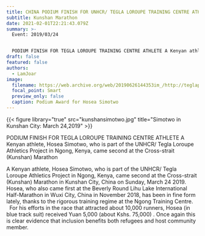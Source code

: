 ```yaml
---
title: CHINA PODIUM FINISH FOR UNHCR/ TEGLA LOROUPE TRAINING CENTRE ATHLETE
subtitle: Kunshan Marathon
date: 2021-02-01T22:21:43.079Z
summary: >-
  Event: 2019/03/24


  PODIUM FINISH FOR TEGLA LOROUPE TRAINING CENTRE ATHLETE A Kenyan athlete, Hosea Simotwo, who is part of the UNHCR/ Tegla Loroupe Athletics Project in Ngong, Kenya, came second at the Cross-strait (Kunshan) Marathon.
draft: false
featured: false
authors:
  - LamJoar
image:
  filename: https://web.archive.org/web/20190626144353im_/http://teglapeacefoundation.org/wp-content/uploads/2019/03/image002-1.jpg
  focal_point: Smart
  preview_only: false
  caption: Podium Award for Hosea Simotwo
---
```

{{< figure library="true" src="kunshansimotwo.jpg" title="Simotwo in Kunshan City: March 24,2019" >}}

PODIUM FINISH FOR TEGLA LOROUPE TRAINING CENTRE ATHLETE A Kenyan athlete, Hosea Simotwo, who is part of the UNHCR/ Tegla Loroupe Athletics Project in Ngong, Kenya, came second at the Cross-strait (Kunshan) Marathon

A Kenyan athlete, Hosea Simotwo, who is part of the UNHCR/ Tegla Loroupe Athletics Project in Ngong, Kenya, came second at the Cross-strait (Kunshan) Marathon in Kunshan City, China on Sunday, March 24 2019. Hosea, who also came first at the Beverly Round Lihu Lake International Half-Marathon in Wuxi City, China in November 2018, has been in fine form lately, thanks to the rigorous training regime at the Ngong Training Centre.   For his efforts in the race that attracted about 10,000 runners, Hosea (in blue track suit) received Yuan 5,000 (about Kshs. 75,000) . Once again this is clear evidence that inclusion benefits both refugees and host community member.
